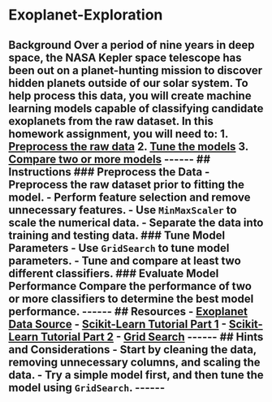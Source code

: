 # Exoplanet-Exploration
## Background  Over a period of nine years in deep space, the NASA Kepler space telescope has been out on a planet-hunting mission to discover hidden planets outside of our solar system.  To help process this data, you will create machine learning models capable of classifying candidate exoplanets from the raw dataset.  In this homework assignment, you will need to:  1. [Preprocess the raw data](#Preprocessing) 2. [Tune the models](#Tune-Model-Parameters) 3. [Compare two or more models](#Evaluate-Model-Performance)  ------  ## Instructions  ### Preprocess the Data  - Preprocess the raw dataset prior to fitting the model. - Perform feature selection and remove unnecessary features. - Use `MinMaxScaler` to scale the numerical data. - Separate the data into training and testing data.  ### Tune Model Parameters  - Use `GridSearch` to tune model parameters. - Tune and compare at least two different classifiers.  ### Evaluate Model Performance  Compare the performance of two or more classifiers to determine the best model performance.  ------  ## Resources  - [Exoplanet Data Source](https://www.kaggle.com/nasa/kepler-exoplanet-search-results) - [Scikit-Learn Tutorial Part 1](https://www.youtube.com/watch?v=4PXAztQtoTg) - [Scikit-Learn Tutorial Part 2](https://www.youtube.com/watch?v=gK43gtGh49o&amp;t=5858s) - [Grid Search](https://scikit-learn.org/stable/modules/grid_search.html)  ------  ## Hints and Considerations  - Start by cleaning the data, removing unnecessary columns, and scaling the data. - Try a simple model first, and then tune the model using `GridSearch`.  ------  ## 
